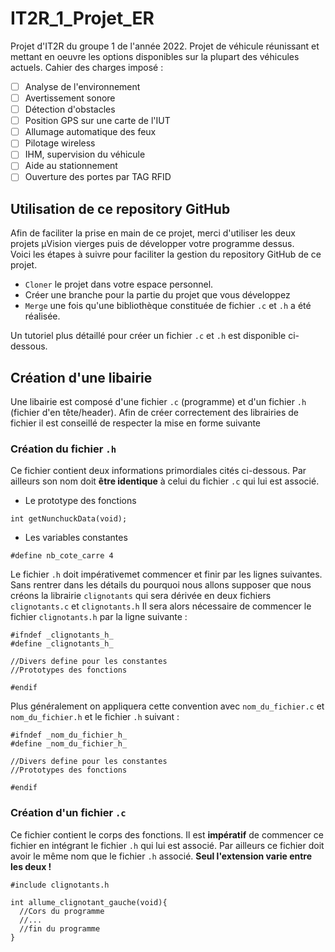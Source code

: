 # IT2R_1_Projet_ER
Projet d'IT2R du groupe 1 de l'année 2022. Projet de véhicule réunissant et mettant en oeuvre les options disponibles sur la plupart des véhicules actuels.
Cahier des charges imposé : 
- [ ] Analyse de l'environnement
- [ ] Avertissement sonore
- [ ] Détection d'obstacles
- [ ] Position GPS sur une carte de l'IUT
- [ ] Allumage automatique des feux
- [ ] Pilotage wireless
- [ ] IHM, supervision du véhicule
- [ ] Aide au stationnement
- [ ] Ouverture des portes par TAG RFID

## Utilisation de ce repository GitHub  
Afin de faciliter la prise en main de ce projet, merci d'utiliser les deux projets µVision vierges puis de développer votre programme dessus.  
Voici les étapes à suivre pour faciliter la gestion du repository GitHub de ce projet.
- `Cloner` le projet dans votre espace personnel.
- Créer une branche pour la partie du projet que vous développez
- `Merge` une fois qu'une bibliothèque constituée de fichier `.c` et `.h` a été réalisée.

Un tutoriel plus détaillé pour créer un fichier `.c` et `.h` est disponible ci-dessous.

## Création d'une libairie  
Une libairie est composé d'une fichier `.c` (programme) et d'un fichier `.h` (fichier d'en tête/header).
Afin de créer correctement des librairies de fichier il est conseillé de respecter la mise en forme suivante

### Création du fichier `.h`   

Ce fichier contient deux informations primordiales cités ci-dessous. Par ailleurs son nom doit **être identique** à celui du fichier `.c` qui lui est associé.
- Le prototype des fonctions

```int getNunchuckData(void);```
- Les variables constantes

```#define nb_cote_carre 4```

Le fichier `.h` doit impérativemet commencer et finir par les lignes suivantes. Sans rentrer dans les détails du pourquoi nous allons supposer que nous créons la librairie `clignotants` qui sera dérivée en deux fichiers `clignotants.c` et `clignotants.h`
Il sera alors nécessaire de commencer le fichier `clignotants.h` par la ligne suivante :
```
#ifndef _clignotants_h_
#define _clignotants_h_

//Divers define pour les constantes
//Prototypes des fonctions

#endif
```

Plus généralement on appliquera cette convention avec `nom_du_fichier.c` et `nom_du_fichier.h` et le fichier `.h` suivant : 
```
#ifndef _nom_du_fichier_h_
#define _nom_du_fichier_h_

//Divers define pour les constantes
//Prototypes des fonctions

#endif
```

### Création d'un fichier `.c`

Ce fichier contient le corps des fonctions. Il est **impératif** de commencer ce fichier en intégrant le fichier `.h` qui lui est associé. Par ailleurs ce fichier doit avoir le même nom que le fichier `.h` associé. **Seul l'extension varie entre les deux !**
```
#include clignotants.h

int allume_clignotant_gauche(void){
  //Cors du programme 
  //...
  //fin du programme
}
```
